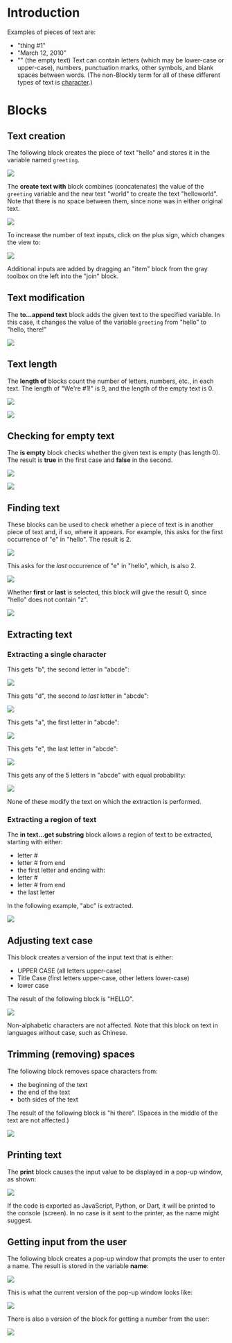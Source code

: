 
# Introduction

Examples of pieces of text are:
  * "thing #1"
  * "March 12, 2010"
  * "" (the empty text)
Text can contain letters (which may be lower-case or upper-case), numbers, punctuation marks, other symbols, and blank spaces between words.  (The non-Blockly term for all of these different types of text is [character](https://en.wikipedia.org/wiki/Character_(computing)).)

# Blocks

## Text creation
The following block creates the piece of text "hello" and stores it in the variable named ` greeting `.

![](help/text-text.png)

The **create text with** block combines (concatenates) the value of the ` greeting ` variable and the new text "world" to create the text "helloworld".  Note that there is no space between them, since none was in either original text.

![](help/text-create.png)

To increase the number of text inputs, click on the plus sign, which changes the view to:

![](help/text-append-modify.png)

Additional inputs are added by dragging an "item" block from the gray toolbox on the left into the "join" block.

## Text modification

The **to...append text** block adds the given text to the specified variable.  In this case, it changes the value of the variable ` greeting ` from "hello" to "hello, there!"

![](help/text-append.png)


## Text length

The **length of** blocks count the number of letters, numbers, etc., in each text.  The length of "We're #1!" is 9, and the length of the empty text is 0.

![](help/text-length1.png)

![](help/text-length2.png)

## Checking for empty text
The **is empty** block checks whether the given text is empty (has length 0).  The result is **true** in the first case and **false** in the second.

![](help/text-empty2.png)

![](help/text-empty1.png)

## Finding text

These blocks can be used to check whether a piece of text is in another piece of text and, if so, where it appears.  For example, this asks for the first occurrence of "e" in "hello".  The result is 2.

![](help/text-find-first.png)

This asks for the _last_ occurrence of "e" in "hello", which, is also 2.

![](help/text-find-last.png)

Whether **first** or **last** is selected, this block will give the result 0, since "hello" does not contain "z".

![](help/text-find-first-last.png)

## Extracting text

### Extracting a single character

This gets "b", the second letter in "abcde":

![](help/text-in-text-get1.png)

This gets "d", the second _to last_ letter in "abcde":

![](help/text-in-text-get2.png)

This gets "a", the first letter in "abcde":

![](help/text-in-text-get3.png)

This gets "e", the last letter in "abcde":

![](help/text-in-text-get4.png)

This gets any of the 5 letters in "abcde" with equal probability:

![](help/text-in-text-get5.png)

None of these modify the text on which the extraction is performed.

### Extracting a region of text

The **in text...get substring** block allows a region of text to be extracted, starting with either:
  * letter #
  * letter # from end
  * the first letter
and ending with:
  * letter #
  * letter # from end
  * the last letter

In the following example, "abc" is extracted.

![](help/text-get-substring.png)

## Adjusting text case

This block creates a version of the input text that is either:
  * UPPER CASE (all letters upper-case)
  * Title Case (first letters upper-case, other letters lower-case)
  * lower case

The result of the following block is "HELLO".

![](help/text-case.png)

Non-alphabetic characters are not affected.  Note that this block on text in languages without case, such as Chinese.

## Trimming (removing) spaces

The following block removes space characters from:
  * the beginning of the text
  * the end of the text
  * both sides of the text

The result of the following block is "hi   there".  (Spaces in the middle of the text are not affected.)

![](help/text-trim-spaces.png)

## Printing text

The **print** block causes the input value to be displayed in a pop-up window, as shown:

![](help/text-print.png)

If the code is exported as JavaScript, Python, or Dart, it will be printed to the console (screen).  In no case is it sent to the printer, as the name might suggest.

## Getting input from the user

The following block creates a pop-up window that prompts the user to enter a name.  The result is stored in the variable **name**:

![](help/text-prompt.png)

This is what the current version of the pop-up window looks like:

![](help/text-prompt-popup.png)

There is also a version of the block for getting a number from the user:

![](help/text-get-number.png)
